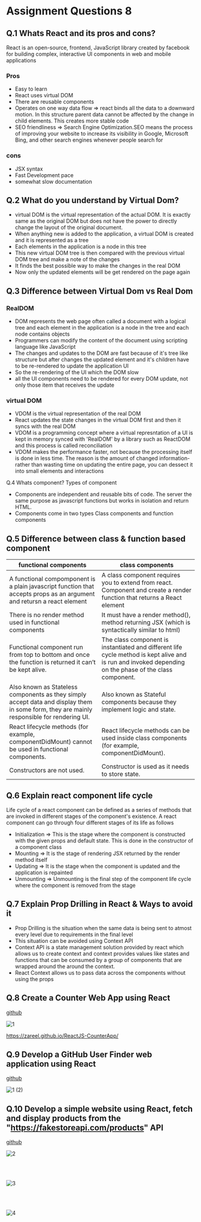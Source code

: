 # Assignment Questions 8

## Q.1 Whats React and its pros and cons?

React is an open-source, frontend, JavaScript library created by facebook for building complex, interactive UI components in web and mobile applications

### Pros

- Easy to learn
- React uses virtual DOM
- There are reusable components
- Operates on one way data flow => react binds all the data to a downward motion. In this structure parent data cannot be affected by the change in child elements. This creates more stable code
- SEO friendliness => Search Engine Optimization.SEO means the process of improving your website to increase its visibility in Google, Microsoft Bing, and other search engines whenever people search for

### cons

- JSX syntax
- Fast Development pace
- somewhat slow documentation

## Q.2 What do you understand by Virtual Dom?

- virtual DOM is the virtual representation of the actual DOM. It is exactly same as the original DOM but does not have the power to directly change the layout of the original document.
- When anything new is added to the application, a virtual DOM is created and it is represented as a tree
- Each elements in the application is a node in this tree
- This new virtual DOM tree is then compared with the previous virtual DOM tree and make a note of the changes
- It finds the best possible way to make the changes in the real DOM
- Now only the updated elements will be get rendered on the page again

## Q.3 Difference between Virtual Dom vs Real Dom

### RealDOM

- DOM represents the web page often called a document with a logical tree and each element in the application is a node in the tree and each node contains objects
- Programmers can modify the content of the document using scripting language like JavaScript
- The changes and updates to the DOM are fast because of it's tree like structure but after changes the updated element and it's children have to be re-rendered to update the application UI
- So the re-rendering of the UI which the DOM slow
- all the UI components need to be rendered for every DOM update, not only those item that receives the update

### virtual DOM

- VDOM is the virtual representation of the real DOM
- React updates the state changes in the virtual DOM first and then it syncs with the real DOM
- VDOM is a programming concept where a virtual represntation of a UI is kept in memory synced with 'RealDOM' by a library such as ReactDOM and this process is called reconciliation
- VDOM makes the performance faster, not because the processing itself is done in less time. The reason is the amount of changed information- rather than wasting time on updating the entire page, you can dessect it into small elements and interactions

Q.4 Whats component? Types of component

- Components are independent and reusable bits of code. The server the same purpose as javascript functions but works in isolation and return HTML.
- Components come in two types Class components and function components

## Q.5 Difference between class & function based component

| functional components                                                                                                                      | class components                                                                                                                                        |
| ------------------------------------------------------------------------------------------------------------------------------------------ | ------------------------------------------------------------------------------------------------------------------------------------------------------- |
| A functional compomponent is a plain javascript function that accepts props as an argument and retursn a react element                     | A class component requires you to extend from react. Component and create a render function that returns a React element                                |
| There is no render method used in functional components                                                                                    | It must have a render method(), method returning JSX (which is syntactically similar to html)                                                           |
| Functional component run from top to bottom and once the function is returned it can’t be kept alive.                                      | The class component is instantiated and different life cycle method is kept alive and is run and invoked depending on the phase of the class component. |
| Also known as Stateless components as they simply accept data and display them in some form, they are mainly responsible for rendering UI. | Also known as Stateful components because they implement logic and state.                                                                               |
| React lifecycle methods (for example, componentDidMount) cannot be used in functional components.                                          | React lifecycle methods can be used inside class components (for example, componentDidMount).                                                           |
| Constructors are not used.                                                                                                                 | Constructor is used as it needs to store state.                                                                                                         |

## Q.6 Explain react component life cycle

Life cycle of a react component can be defined as a series of methods that are invoked in different stages of the component's existence. A react component can go through four different stages of its life as follows

- Initialization => This is the stage where the component is constructed with the given props and default state. This is done in the constructor of a component class
- Mounting => It is the stage of rendering JSX returned by the render method itself
- Updating => It is the stage when the component is updated and the application is repainted
- Unmounting => Unmounting is the final step of the component life cycle where the component is removed from the stage

## Q.7 Explain Prop Drilling in React & Ways to avoid it

- Prop Drilling is the situation when the same data is being sent to atmost every level due to requirements in the final level
- This situation can be avoided using Context API
- Context API is a state management solution provided by react which allows us to create context and context provides values like states and functions that can be consumed by a group of components that are wrapped around the around the context.
- React Context allows us to pass data across the components without using the props

## Q.8 Create a Counter Web App using React

[github](https://github.com/Zareel/ReactJS-CounterApp)

![1](https://github.com/Zareel/PPT-Web-Development-Assignments/assets/110910838/0688d191-caf3-455a-b011-b60057186fcc)

https://zareel.github.io/ReactJS-CounterApp/

## Q.9 Develop a GitHub User Finder web application using React

[github](https://github.com/Zareel/GitHub-user-app)

![1 (2)](https://github.com/Zareel/PPT-Web-Development-Assignments/assets/110910838/4ec3ae7e-2484-4b40-ae4d-769e76433807)

## Q.10 Develop a simple website using React, fetch and display products from the "https://fakestoreapi.com/products" API

[github](https://github.com/Zareel/PPT-Web-Development-Assignments/tree/zareel/assignmentQuestions08/10fake_api)

![2](https://github.com/Zareel/PPT-Web-Development-Assignments/assets/110910838/b7c321fa-d8bd-4afd-b67a-305ee77d4f28)

<br>
<br>

![3](https://github.com/Zareel/PPT-Web-Development-Assignments/assets/110910838/1a993281-cbad-4270-bfee-3a2fe29a48cc)

<br>
<br>

![4](https://github.com/Zareel/PPT-Web-Development-Assignments/assets/110910838/f3a009f8-02f5-43da-ba0c-fa732e5da69d)

<br>
<br>
